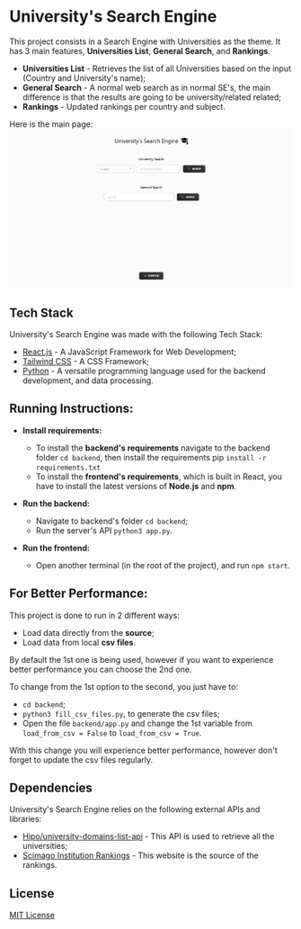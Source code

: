 ﻿# University's Search Engine

This project consists in a Search Engine with Universities as the theme. It has 3 main features, **Universities List**, **General Search**, and **Rankings**.

-   **Universities List** - Retrieves the list of all Universities based on the input (Country and University's name);
-   **General Search** - A normal web search as in normal SE's, the main difference is that the results are going to be university/related related;
-   **Rankings** - Updated rankings per country and subject.

Here is the main page:
![Main page](src/utils/main_page.png)

## Tech Stack

University's Search Engine was made with the following Tech Stack:

-   [React.js](https://react.dev/) - A JavaScript Framework for Web Development;
-   [Tailwind CSS](https://tailwindcss.com/) - A CSS Framework;
-   [Python](https://www.python.org/) - A versatile programming language used for the backend development, and data processing.

## Running Instructions:

-   **Install requirements:**

    -   To install the **backend's requirements** navigate to the backend folder `cd backend`, then install the requirements pip `install -r requirements.txt`
    -   To install the **frontend's requirements**, which is built in React, you have to install the latest versions of **Node.js** and **npm**.

-   **Run the backend:**

    -   Navigate to backend's folder `cd backend`;
    -   Run the server's API `python3 app.py`.

-   **Run the frontend:**
    -   Open another terminal (in the root of the project), and run `npm start`.

## For Better Performance:

This project is done to run in 2 different ways:

-   Load data directly from the **source**;
-   Load data from local **csv files**.

By default the 1st one is being used, however if you want to experience better performance you can choose the 2nd one.

To change from the 1st option to the second, you just have to:

-   `cd backend`;
-   `python3 fill_csv_files.py`, to generate the csv files;
-   Open the file `backend/app.py` and change the 1st variable from `load_from_csv = False` to `load_from_csv = True`.

With this change you will experience better performance, however don't forget to update the csv files regularly.

## Dependencies

University's Search Engine relies on the following external APIs and libraries:

-   [Hipo/university-domains-list-api](https://github.com/Hipo/university-domains-list-api) - This API is used to retrieve all the universities;
-   [Scimago Institution Rankings](imagoir.com/rankings.php?sector=Higher+educ.) - This website is the source of the rankings.

## License

[MIT License](LICENSE)
